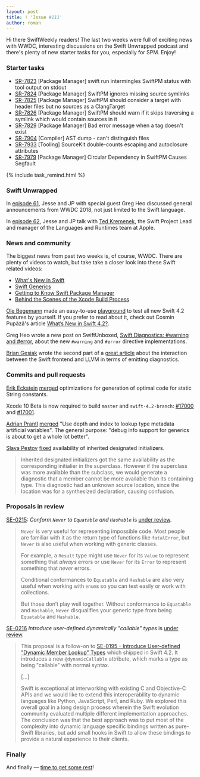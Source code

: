 ```yaml
---
layout: post
title: ! 'Issue #111'
author: roman
---
```


Hi there SwiftWeekly readers! The last two weeks were full of exciting news with WWDC, interesting discussions on the Swift Unwrapped podcast and there's plenty of new starter tasks for you, especially for SPM. Enjoy!

<!--excerpt-->

### Starter tasks

- [SR-7823](https://bugs.swift.org/browse/SR-7823) [Package Manager] swift run intermingles SwiftPM status with tool output on stdout
- [SR-7824](https://bugs.swift.org/browse/SR-7824) [Package Manager] SwiftPM ignores missing source symlinks
- [SR-7825](https://bugs.swift.org/browse/SR-7825) [Package Manager] SwiftPM should consider a target with header files but no sources as a ClangTarget
- [SR-7826](https://bugs.swift.org/browse/SR-7826) [Package Manager] SwiftPM should warn if it skips traversing a symlink which would contain sources in it
- [SR-7829](https://bugs.swift.org/browse/SR-7829) [Package Manager] Bad error message when a tag doesn't exist
- [SR-7904](https://bugs.swift.org/browse/SR-7904) [Compiler] AST dump - can't distinguish files
- [SR-7933](https://bugs.swift.org/browse/SR-7933) [Tooling] SourceKit double-counts escaping and autoclosure attributes
- [SR-7979](https://bugs.swift.org/browse/SR-7979) [Package Manager] Circular Dependency in SwiftPM Causes Segfault

{% include task_remind.html %}

### Swift Unwrapped

In [episode 61](https://spec.fm/podcasts/swift-unwrapped/154581), Jesse and JP with special guest Greg Heo discussed general announcements from WWDC 2018, not just limited to the Swift language.

In [episode 62](https://spec.fm/podcasts/swift-unwrapped/154699), Jesse and JP talk with [Ted Kremenek](https://twitter.com/tkremenek), the Swift Project Lead and manager of the Languages and Runtimes team at Apple.

### News and community

The biggest news from past two weeks is, of course, WWDC. There are plenty of videos to watch, but take take a closer look into these Swift related videos:

- [What's New in Swift](https://developer.apple.com/videos/play/wwdc2018/401)
- [Swift Generics](https://developer.apple.com/videos/play/wwdc2018/406/)
- [Getting to Know Swift Package Manager](https://developer.apple.com/videos/play/wwdc2018/411/)
- [Behind the Scenes of the Xcode Build Process](https://developer.apple.com/videos/play/wwdc2018/415/)

[Ole Begemann](https://github.com/ole) made an easy-to-use [playground](https://github.com/ole/whats-new-in-swift-4-2) to test all new Swift 4.2 features by yourself. If you prefer to read about it, check out Cosmin Pupăză's article [What’s New in Swift 4.2?](https://www.raywenderlich.com/194066/whats-new-in-swift-4-2).

Greg Heo wrote a new post on SwiftUnboxed, [Swift Diagnostics: #warning and #error](https://swiftunboxed.com/internals/diagnostics-warning-error/), about the new `#warning` and `#error` directive implementations.

[Brian Gesiak](https://twitter.com/modocache) wrote the second part of a [great article](https://modocache.io/swift-compiler-diagnostics-part-2) about the interaction between the Swift frontend and LLVM in terms of emitting diagnostics.

### Commits and pull requests

[Erik Eckstein](https://github.com/eeckstein) [merged](https://github.com/apple/swift/pull/17014) optimizations for generation of optimal code for static String constants.

Xcode 10 Beta is now required to build `master` and `swift-4.2-branch`: [#17000](https://github.com/apple/swift/pull/17000) and [#17001](https://github.com/apple/swift/pull/17001).

[Adrian Prantl](https://github.com/adrian-prantl) [merged](https://github.com/apple/swift/pull/16937) "Use depth and index to lookup type metadata artificial variables". The general purpose: "debug info support for generics is about to get a whole lot better".

[Slava Pestov](https://github.com/slavapestov) [fixed](https://github.com/apple/swift/pull/17080) availability of inherited designated initializers. 
> Inherited designated initializers got the same availability as the corresponding initialier in the superclass. However if the superclass was more available than the subclass, we would generate a diagnostic that a member cannot be more available than its containing type. This diagnostic had an unknown source location, since the location was for a synthesized declaration, causing confusion.

### Proposals in review

[SE-0215](https://github.com/apple/swift-evolution/blob/master/proposals/0215-conform-never-to-hashable-and-equatable.md): *Conform `Never` to `Equatable` and `Hashable`* is [under review](https://forums.swift.org/t/se-0215-conform-never-to-equatable-and-hashable/13586).

> `Never` is very useful for representing impossible code. Most people are familiar with it as the return type of functions like `fatalError`, but `Never` is also useful when working with generic classes.
>
> For example, a `Result` type might use `Never` for its `Value` to represent something that _always_ errors or use `Never` for its `Error` to represent something that _never_ errors.
>
> Conditional conformances to `Equatable` and `Hashable` are also very useful when working with `enum`s so you can test easily or work with collections.
>
> But those don’t play well together. Without conformance to `Equatable` and `Hashable`, `Never` disqualifies your generic type from being `Equatable` and `Hashable`.

[SE-0216](https://github.com/apple/swift-evolution/blob/master/proposals/0216-dynamic-callable.md) *Introduce user-defined dynamically "callable" types* is [under review](https://forums.swift.org/t/se-0216-user-defined-dynamically-callable-types/13615).

> This proposal is a follow-on to [SE-0195 - Introduce User-defined "Dynamic Member
Lookup" Types](https://github.com/apple/swift-evolution/blob/master/proposals/0195-dynamic-member-lookup.md)
which shipped in Swift 4.2. It introduces a new `@dynamicCallable` attribute, which marks
a type as being "callable" with normal syntax. 
>
> [...]
>
> Swift is exceptional at interworking with existing C and Objective-C APIs and we would like to extend this interoperability to dynamic languages like Python, JavaScript, Perl, and Ruby. We explored this overall goal in a long design process wherein the Swift evolution community evaluated multiple different implementation approaches. The conclusion was that the best approach was to put most of the complexity into dynamic language specific bindings written as pure-Swift libraries, but add small hooks in Swift to allow these bindings to provide a natural experience to their clients.

### Finally

And finally &mdash; [time to get some rest](https://twitter.com/jckarter/status/1005500623175815168)!
